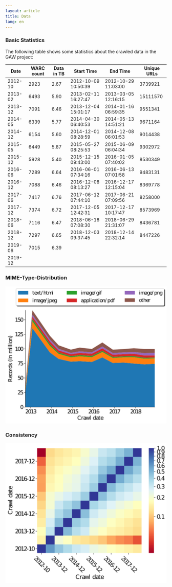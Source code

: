 ```yaml
---
layout: article
title: Data
lang: en
---
```


### Basic Statistics

The following table shows some statistics about the crawled data in
the GAW project:

|    Date | WARC count | Data in TB | Start Time          | End Time            | Unique URLs |
|---------|------------|------------|---------------------|---------------------|-------------|
| 2012-10 |       2923 |       2.67 | 2012-10-09 10:50:39 | 2012-10-29 11:03:00 |     3739921 |
| 2013-02 |       6493 |       5.90 | 2013-02-11 16:27:47 | 2013-03-05 12:16:15 |    15111570 |
| 2013-12 |       7091 |       6.46 | 2013-12-04 15:01:17 | 2014-01-16 06:59:35 |     9551341 |
| 2014-05 |       6339 |       5.77 | 2014-04-30 06:40:53 | 2014-05-13 14:51:21 |     9671164 |
| 2014-12 |       6154 |       5.60 | 2014-12-01 08:28:59 | 2014-12-08 06:01:53 |     9014438 |
| 2015-05 |       6449 |       5.87 | 2015-05-27 08:25:53 | 2015-06-09 06:04:34 |     9302972 |
| 2015-12 |       5928 |       5.40 | 2015-12-15 09:43:00 | 2016-01-05 07:40:02 |     8530349 |
| 2016-06 |       7289 |       6.64 | 2016-06-01 07:34:16 | 2016-06-13 07:01:58 |     9483131 |
| 2016-12 |       7088 |       6.46 | 2016-12-08 08:13:27 | 2016-12-17 12:15:04 |     8369778 |
| 2017-06 |       7417 |       6.76 | 2017-06-12 07:44:10 | 2017-06-21 07:09:56 |     8258000 |
| 2017-12 |       7374 |       6.72 | 2017-12-05 12:42:31 | 2017-12-17 10:17:47 |     8573969 |
| 2018-06 |       7116 |       6.47 | 2018-06-18 07:08:30 | 2018-06-29 21:31:07 |     8436781 |
| 2018-12 |       7297 |       6.65 | 2018-12-03 09:37:45 | 2018-12-14 22:32:14 |     8447226 |
| 2019-06 |       7015 |       6.39 |                     |                     |             |
| 2019-12 |            |            |                     |                     |             |

### MIME-Type-Distribution
![MIME-Types](/assets/images/records.svg)

### Consistency

![Intersection MatSURTs](/assets/images/intersection_matSurts.svg)
